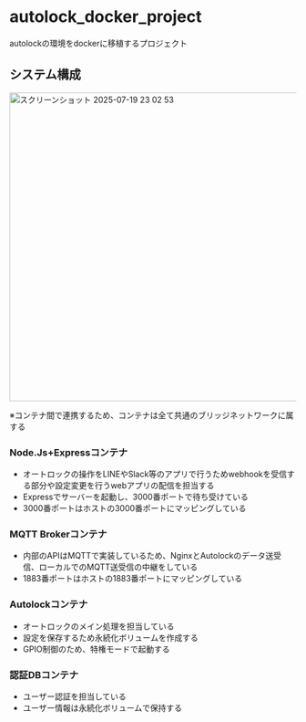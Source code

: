 # autolock_docker_project
autolockの環境をdockerに移植するプロジェクト
## システム構成
<img width="983" height="541" alt="スクリーンショット 2025-07-19 23 02 53" src="https://github.com/user-attachments/assets/850b347f-8bce-47e3-907b-1dddfdc16660" />


※コンテナ間で連携するため、コンテナは全て共通のブリッジネットワークに属する
### Node.Js+Expressコンテナ  
- オートロックの操作をLINEやSlack等のアプリで行うためwebhookを受信する部分や設定変更を行うwebアプリの配信を担当する  
- Expressでサーバーを起動し、3000番ポートで待ち受けている  
- 3000番ポートはホストの3000番ポートにマッピングしている  
### MQTT Brokerコンテナ  
- 内部のAPIはMQTTで実装しているため、NginxとAutolockのデータ送受信、ローカルでのMQTT送受信の中継をしている  
- 1883番ポートはホストの1883番ポートにマッピングしている  
### Autolockコンテナ  
- オートロックのメイン処理を担当している  
- 設定を保存するため永続化ボリュームを作成する
- GPIO制御のため、特権モードで起動する   
### 認証DBコンテナ  
- ユーザー認証を担当している  
- ユーザー情報は永続化ボリュームで保持する
